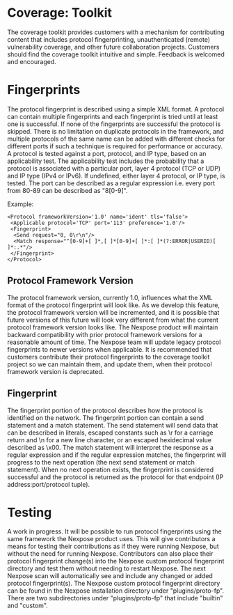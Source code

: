 # Coverage: Toolkit

The coverage toolkit provides customers with a mechanism for contributing content that includes protocol fingerprinting, unauthenticated (remote) vulnerability coverage, and other future collaboration projects.  Customers should find the coverage toolkit intuitive and simple.  Feedback is welcomed and encouraged.

# Fingerprints

The protocol fingerprint is described using a simple XML format.  A protocol can contain multiple fingerprints and each fingerprint is tried until at least one is successful.  If none of the fingerprints are successful the protocol is skipped.  There is no limitation on duplicate protocols in the framework, and multiple protocols of the same name can be added with different checks for different ports if such a technique is required for performance or accuracy.  A protocol is tested against a port, protocol, and IP type, based on an applicability test.  The applicability test includes the probability that a protocol is associated with a particular port, layer 4 protocol (TCP or UDP) and IP type (IPv4 or IPv6).  If undefined, either layer 4 protocol, or IP type, is tested.  The port can be described as a regular expression i.e. every port from 80-89 can be described as "8[0-9]".

Example:
```
<Protocol frameworkVersion='1.0' name='ident' tls='false'>
 <Applicable protocol='TCP' port='113' preference='1.0'/>
 <Fingerprint>
  <Send request="0, 0\r\n"/>
  <Match response="^[0-9]+[ ]*,[ ]*[0-9]+[ ]*:[ ]*(?:ERROR|USERID)[ ]*:.*"/>
 </Fingerprint>
</Protocol>
```

## Protocol Framework Version

The protocol framework version, currently 1.0, influences what the XML format of the protocol fingerprint will look like.  As we develop this feature, the protocol framework version will be incremented, and it is possible that future versions of this future will look very different from what the current protocol framework version looks like.  The Nexpose product will maintain backward compatibility with prior protocol framework versions for a reasonable amount of time.  The Nexpose team will update legacy protocol fingerprints to newer versions when applicable.  It is recommended that customers contribute their protocol fingerprints to the coverage toolkit project so we can maintain them, and update them, when their protocol framework version is deprecated.

## Fingerprint

The fingerprint portion of the protocol describes how the protocol is identified on the network.  The fingerprint portion can contain a send statement and a match statement.  The send statement will send data that can be described in literals, escaped constants such as \r for a carriage return and \n for a new line character, or an escaped hexidecimal value described as \x00.  The match statement will interpret the response as a regular expression and if the regular expression matches, the fingerprint will progress to the next operation (the next send statement or match statement).  When no next operation exists, the fingerprint is considered successful and the protocol is returned as the protocol for that endpoint (IP address:port/protocol tuple).

# Testing

A work in progress.  It will be possible to run protocol fingerprints using the same framework the Nexpose product uses.  This will give contributors a means for testing their contributions as if they were running Nexpose, but without the need for running Nexpose.  Contributors can also place their protocol fingerprint change(s) into the Nexpose custom protocol fingerprint directory and test them without needing to restart Nexpose.  The next Nexpose scan will automatically see and include any changed or added protocol fingerprint(s).  The Nexpose custom protocol fingerprint directory can be found in the Nexpose installation directory under "plugins/proto-fp".  There are two subdirectories under "plugins/proto-fp" that include "builtin" and "custom".
